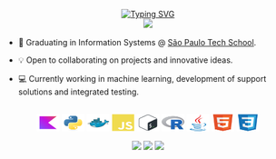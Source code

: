 <div align="center">
    <p align="center">
  <a href="https://github.com/gogoncalves">
      <img src="https://readme-typing-svg.demolab.com?font=Georgia&size=18&duration=2000&pause=100&color=F7F7F7&multiline=true&width=500&height=100&lines=%F0%9F%91%A8%E2%80%8D%F0%9F%92%BB;Gustavo+Goncalves;Back-end+Developer+%7C+Tech+Student+%7C+Software+Engineer;Process+improvement+%7C+ML+%7C+Leadership" alt="Typing SVG" />
  </a>
  <br/>
  
  <a href="https://github.com/gogoncalves">
      <img src="https://github-stats-alpha.vercel.app/api?username=gogoncalves&cc=22272e&tc=F7F7F7&ic=fff&bc=0000">
  </a>
  
  </p>
  </div>
  
  * 📖 Graduating in Information Systems @ [São Paulo Tech School](https://www.sptech.school/). 
  
  * 💡 Open to collaborating on projects and innovative ideas. 
  
  * 💻 Currently working in machine learning, development of support solutions and integrated testing.
  
  <div align="center">
  <div style="display: inline_block"><br>
    <img align="center" alt="Gusta-Kotlin" height="30" width="40" src="https://raw.githubusercontent.com/devicons/devicon/master/icons/kotlin/kotlin-original.svg">
    <img align="center" alt="Gusta-Python" height="30" width="40" src="https://raw.githubusercontent.com/devicons/devicon/master/icons/python/python-original.svg">
    <img align="center" alt="Gusta-Docker" height="30" width="40" src="https://raw.githubusercontent.com/devicons/devicon/master/icons/docker/docker-original.svg">
    <img align="center" alt="Gusta-Js" height="30" width="40" src="https://raw.githubusercontent.com/devicons/devicon/master/icons/javascript/javascript-plain.svg">
    <img align="center" alt="Gusta-Bash" height="30" width="40" src="https://raw.githubusercontent.com/devicons/devicon/master/icons/bash/bash-original.svg">
    <img align="center" alt="Gusta-R" height="30" width="40" src="https://raw.githubusercontent.com/devicons/devicon/master/icons/r/r-original.svg">
    <img align="center" alt="Gusta-Java" height="30" width="40" src="https://raw.githubusercontent.com/devicons/devicon/master/icons/java/java-original.svg">
    <img align="center" alt="Gusta-HTML" height="30" width="40" src="https://raw.githubusercontent.com/devicons/devicon/master/icons/html5/html5-original.svg">
    <img align="center" alt="Gusta-CSS" height="30" width="40" src="https://raw.githubusercontent.com/devicons/devicon/master/icons/css3/css3-original.svg">
  </div>
   <br>
  <div> 
    <a href="https://www.youtube.com/channel/UCTDCfl34FgB0bIAJTXRGH3Q" target="_blank"><img src="https://img.shields.io/badge/YouTube-FF0000?style=for-the-badge&logo=youtube&logoColor=white" target="_blank"></a>
    <a href = "mailto:gustavo.goncalves@sptech.school"><img src="https://img.shields.io/badge/-Email-%23333?style=for-the-badge&logo=gmail&logoColor=white" target="_blank"></a>
    <a href="https://www.linkedin.com/in/gustavo-gon%C3%A7alves-0028861b0/" target="_blank"><img src="https://img.shields.io/badge/-LinkedIn-%230077B5?style=for-the-badge&logo=linkedin&logoColor=white" target="_blank"></a>  
  </div>
  </div>
